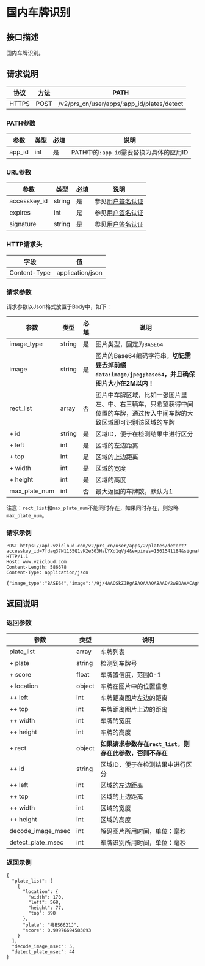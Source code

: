 # 国内车牌识别

## 接口描述

国内车牌识别。

## 请求说明

协议 | 方法 | PATH 
---|---|---
HTTPS | POST | /v2/prs_cn/user/apps/:app_id/plates/detect

### PATH参数

参数 | 类型 | 必填 | 说明
---|---|---|---
app_id | int | 是 | PATH中的`:app_id`需要替换为具体的应用ID

### URL参数

参数 | 类型 | 必填 | 说明
---|---|---|---
accesskey_id | string | 是 | 参见[用户签名认证](/SIGNATURE.md)
expires | int | 是 | 参见[用户签名认证](/SIGNATURE.md)
signature | string | 是 | 参见[用户签名认证](/SIGNATURE.md)

### HTTP请求头

字段 | 值
---|---
Content-Type | application/json

### 请求参数

请求参数以Json格式放置于Body中，如下：

参数 | 类型 | 必填 | 说明 
---|---|---|---
image_type | string | 是 | 图片类型，固定为`BASE64`
image | string | 是 | 图片的Base64编码字符串，**切记需要去掉前缀`data:image/jpeg;base64`，并且确保图片大小在2M以内！**
rect_list | array | 否 | 图片中车牌区域，比如一张图片里左、中、右三辆车，只希望获得中间位置的车牌，通过传入中间车牌的大致区域即可识别该区域的车牌
+ id | string | 是 | 区域ID，便于在检测结果中进行区分
+ left | int | 是 | 区域的左边距离
+ top | int | 是 | 区域的上边距离
+ width | int | 是 | 区域的宽度
+ height | int | 是 | 区域的高度
max_plate_num | int | 否 | 最大返回的车牌数，默认为1

注意：`rect_list`和`max_plate_num`不能同时存在，如果同时存在，则忽略`max_plate_num`。

### 请求示例

```
POST https://api.vzicloud.com/v2/prs_cn/user/apps/2/plates/detect?accesskey_id=7fdaq37N1135Q1vK2e503HaLYXd1qVj4&expires=1561541184&signature=mF28sM7%2Fv5arqt4gRO7XLipdKDM%3D HTTP/1.1
Host: www.vzicloud.com
Content-Length: 586678
Content-Type: application/json

{"image_type":"BASE64","image":"/9j/4AAQSkZJRgABAQAAAQABAAD/2wBDAAMCAgMCAgMDAw...","max_plate_num":10}
```

## 返回说明
### 返回参数

参数 | 类型 | 说明
---|---|---
plate_list | array | 车牌列表
+ plate | string | 检测到车牌号
+ score | float | 车牌置信度，范围0-1
+ location | object | 车牌在图片中的位置信息
++ left | int | 车牌距离图片左边的距离
++ top | int | 车牌距离图片上边的距离
++ width | int | 车牌的宽度
++ height | int | 车牌的高度
+ rect | object | **如果请求参数存在`rect_list`，则存在此参数，否则不存在**
++ id | string | 区域ID，便于在检测结果中进行区分
++ left | int | 区域的左边距离
++ top | int | 区域的上边距离
++ width | int | 区域的宽度
++ height | int | 区域的高度
decode_image_msec | int | 解码图片所用时间，单位：毫秒
detect_plate_msec | int | 车牌识别所用时间，单位：毫秒

### 返回示例

```
{
  "plate_list": [
    {
      "location": {
        "width": 170,
        "left": 568,
        "height": 77,
        "top": 390
      },
      "plate": "粤BS6621J",
      "score": 0.99976694583893
    }
  ],
  "decode_image_msec": 5,
  "detect_plate_msec": 44
}
```